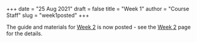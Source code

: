 +++
date = "25 Aug 2021"
draft = false
title = "Week 1"
author = "Course Staff"
slug = "week1posted"
+++

The guide and materials for [Week 2](/week1) is now posted - see the
[Week 2](/week1) page for the details.
